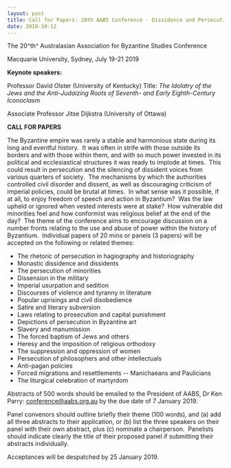 ```yaml
---
layout: post
title: Call for Papers: 20th AABS Conference - Dissidence and Persecution in Byzantium
date: 2018-10-12
---
```


The 20^th^ Australasian Association for Byzantine Studies
Conference

Macquarie University, Sydney, July 19-21
2019

**Keynote speakers:**

Professor David Olster
(University of Kentucky)
Title: *The Idolatry of the Jews and the
Anti-Judaizing Roots of Seventh- and Early Eighth-Century
Iconoclasm*

Associate Professor Jitse Dijkstra (University of
Ottawa)

**CALL FOR PAPERS**

The Byzantine empire
was rarely a stable and harmonious state during its long and eventful
history.  It was often in strife with those outside its borders and with
those within them, and with so much power invested in its political and
ecclesiastical structures it was ready to implode at times.  This could
result in persecution and the silencing of dissident voices from various
quarters of society.  The mechanisms by which the authorities controlled
civil disorder and dissent, as well as discouraging criticism of
imperial policies, could be brutal at times.  In what sense was it
possible, if at all, to enjoy freedom of speech and action in
Byzantium?  Was the law upheld or ignored when vested interests were at
stake?  How vulnerable did minorities feel and how conformist was
religious belief at the end of the day?  The theme of the conference
aims to encourage discussion on a number fronts relating to the use and
abuse of power within the history of Byzantium.  Individual papers of 20
mins or panels (3 papers) will be accepted on the following or related
themes:


-   The rhetoric of persecution in hagiography and historiography
-   Monastic dissidence and dissidents
-   The persecution of minorities
-   Dissension in the military
-   Imperial usurpation and sedition
-   Discourses of violence and tyranny in literature
-   Popular uprisings and civil disobedience
-   Satire and literary subversion
-   Laws relating to prosecution and capital punishment
-   Depictions of persecution in Byzantine art
-   Slavery and manumission
-   The forced baptism of Jews and others
-   Heresy and the imposition of religious orthodoxy
-   The suppression and oppression of women
-   Persecution of philosophers and other intellectuals
-   Anti-pagan policies
-   Forced migrations and resettlements -- Manichaeans and Paulicians
-   The liturgical celebration of martyrdom


Abstracts of 500 words should be emailed to the President of AABS,
Dr Ken Parry: <conference@aabs.org.au> by the due date of 7 January
2019.

Panel convenors should outline briefly their theme (100
words), and (a) add all three abstracts to their application, or (b)
list the three speakers on their panel with their own abstract, plus (c)
nominate a chairperson.  Panelists should indicate clearly the title of
their proposed panel if submitting their abstracts
individually.

Acceptances will be despatched by 25 January
2019.

 

 

 

 

 

 

 

 
